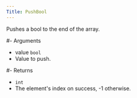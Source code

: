 ```yaml
---
Title: PushBool
---
```


Pushes a bool to the end of the array.

#- Arguments
- value `bool`
- Value to push.

#- Returns
- `int`
- The element's index on success, -1 otherwise.
